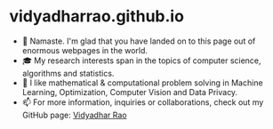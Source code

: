 # vidyadharrao.github.io

- 👋 Namaste. I'm glad that you have landed on to this page out of enormous webpages in the world.  
- 🎓 My research interests span in the topics of computer science, algorithms and statistics.
- 💞️ I like mathematical & computational problem solving in Machine Learning, Optimization, Computer Vision and Data Privacy. 
- 📫 For more information, inquiries or collaborations, check out my GitHub page: <a href=https://vidyadharrao.github.io/> Vidyadhar Rao </a>		
    
